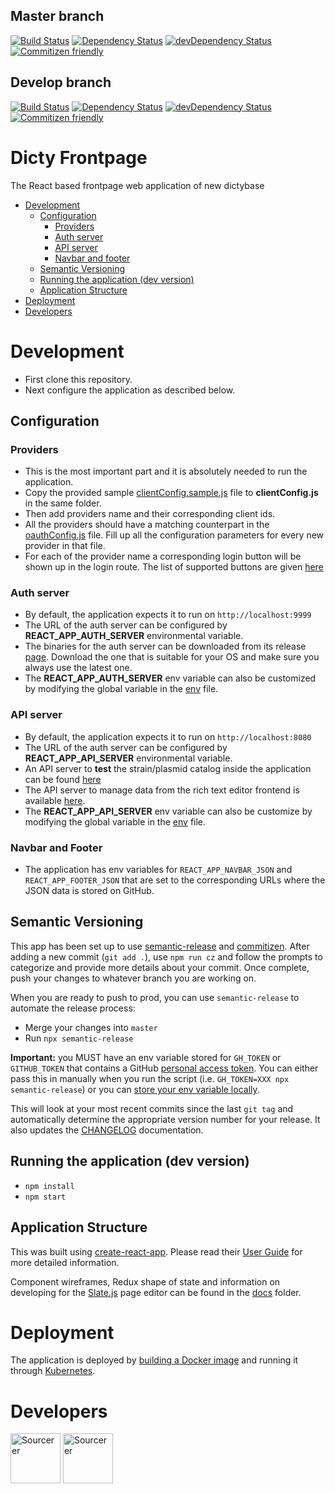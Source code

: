 ## Master branch

[![Build Status](https://travis-ci.org/dictyBase/dicty-frontpage.svg?branch=master)](https://travis-ci.org/dictyBase/dicty-frontpage)
[![Dependency Status](https://david-dm.org/dictybase/dicty-frontpage/master.svg?style=flat-square)](https://david-dm.org/dictybase/dicty-frontpage/master)
[![devDependency Status](https://david-dm.org/dictybase/dicty-frontpage/master/dev-status.svg?style=flat-square)](https://david-dm.org/dictybase/dicty-frontpage/master?type=dev)
[![Commitizen friendly](https://img.shields.io/badge/commitizen-friendly-brightgreen.svg)](http://commitizen.github.io/cz-cli/)

## Develop branch

[![Build Status](https://travis-ci.org/dictyBase/dicty-frontpage.svg?branch=develop)](https://travis-ci.org/dictyBase/dicty-frontpage)
[![Dependency Status](https://david-dm.org/dictybase/dicty-frontpage/develop.svg?style=flat-square)](https://david-dm.org/dictybase/dicty-frontpage/develop)
[![devDependency Status](https://david-dm.org/dictybase/dicty-frontpage/develop/dev-status.svg?style=flat-square)](https://david-dm.org/dictybase/dicty-frontpage/develop?type=dev)
[![Commitizen friendly](https://img.shields.io/badge/commitizen-friendly-brightgreen.svg)](http://commitizen.github.io/cz-cli/)

# Dicty Frontpage

The React based frontpage web application of new dictybase

- [Development](#development)
  - [Configuration](#configuration)
    - [Providers](#providers)
    - [Auth server](#auth-server)
    - [API server](#api-server)
    - [Navbar and footer](#navbar-and-footer)
  - [Semantic Versioning](#semantic-versioning)
  - [Running the application (dev version)](#running-the-application-dev-version)
  - [Application Structure](#application-structure)
- [Deployment](#deployment)
- [Developers](#developers)

# Development

- First clone this repository.
- Next configure the application as described below.

## Configuration

### Providers

- This is the most important part and it is absolutely needed to run the application.
- Copy the provided sample [clientConfig.sample.js](src/utils/clientConfig.sample.js) file
  to **clientConfig.js** in the same folder.
- Then add providers name and their corresponding client ids.
- All the providers should have a matching counterpart in the
  [oauthConfig.js](src/utils/oauthConfig.js) file. Fill up all the
  configuration parameters for every new provider in that file.
- For each of the provider name a corresponding login button will be shown up
  in the login route. The list of supported buttons are given
  [here](http://fontawesome.io/icons/#brand)

### Auth server

- By default, the application expects it to run on `http://localhost:9999`
- The URL of the auth server can be configured by **REACT_APP_AUTH_SERVER** environmental variable.
- The binaries for the auth server can be downloaded from its release
  [page](https://github.com/dictyBase/authserver/releases). Download the one that is
  suitable for your OS and make sure you always use the latest one.
- The **REACT_APP_AUTH_SERVER** env variable can also be customized by modifying the
  global variable in the [env](.env.development) file.

### API server

- By default, the application expects it to run on `http://localhost:8080`
- The URL of the auth server can be configured by **REACT_APP_API_SERVER** environmental variable.
- An API server to **test** the strain/plasmid catalog inside the application can be found [here](https://github.com/dictyBase/fake-dsc-server)
- The API server to manage data from the rich text editor frontend is available [here](https://github.com/dictyBase/modware-content).
- The **REACT_APP_API_SERVER** env variable can also be customize by modifying the
  global variable in the [env](.env.development) file.

### Navbar and Footer

- The application has env variables for `REACT_APP_NAVBAR_JSON` and `REACT_APP_FOOTER_JSON` that are set to
  the corresponding URLs where the JSON data is stored on GitHub.

## Semantic Versioning

This app has been set up to use [semantic-release](https://github.com/semantic-release/semantic-release) and [commitizen](https://github.com/commitizen/cz-cli). After adding a new commit (`git add .`), use `npm run cz` and follow the prompts to categorize and provide more details about your commit. Once complete, push your changes to whatever branch you are working on.

When you are ready to push to prod, you can use `semantic-release` to automate the release process:

- Merge your changes into `master`
- Run `npx semantic-release`

**Important:** you MUST have an env variable stored for `GH_TOKEN` or `GITHUB_TOKEN` that contains a GitHub [personal access token](https://help.github.com/articles/creating-a-personal-access-token-for-the-command-line/). You can either pass this in manually when you run the script (i.e. `GH_TOKEN=XXX npx semantic-release`) or you can [store your env variable locally](https://www.schrodinger.com/kb/1842).

This will look at your most recent commits since the last `git tag` and automatically determine the appropriate version number for your release. It also updates the [CHANGELOG](./CHANGELOD.md) documentation.

## Running the application (dev version)

- `npm install`
- `npm start`

## Application Structure

This was built using [create-react-app](https://github.com/facebook/create-react-app). Please read their [User Guide](https://github.com/facebook/create-react-app/blob/master/packages/react-scripts/template/README.md) for more detailed information.

Component wireframes, Redux shape of state and information on developing for the [Slate.js](https://github.com/ianstormtaylor/slate) page editor can be found in the [docs](./docs) folder.

# Deployment

The application is deployed by [building a Docker
image](https://docs.docker.com/engine/reference/commandline/build/) and running
it through [Kubernetes](https://k8s.io).

# Developers

<a href="https://sourcerer.io/cybersiddhu"><img src="https://sourcerer.io/assets/avatar/cybersiddhu" height="80px" alt="Sourcerer"></a>
<a href="https://sourcerer.io/wildlifehexagon"><img src="https://sourcerer.io/assets/avatar/wildlifehexagon" height="80px" alt="Sourcerer"></a>
